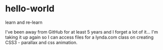 # hello-world
learn and re-learn

I've been away from GitHub for at least 5 years and I forget a lot of it...
I'm taking it up again so I can access files for a lynda.com class
on creating CSS3 - parallax and css animation.
